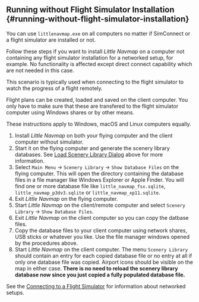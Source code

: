 ## Running without Flight Simulator Installation {#running-without-flight-simulator-installation}

You can use `littlenavmap.exe` on all computers no matter if SimConnect or a flight simulator are installed or not.

Follow these steps if you want to install _Little Navmap_ on a computer not containing any flight simulator installation for a networked setup, for example. No functionality is affected except direct connect capability which are not needed in this case.

This scenario is typically used when connecting to the flight simulator to watch the progress of a flight remotely.

Flight plans can be created, loaded and saved on the client computer. You only have to make sure that these are transfered to the flight simulator computer using Windows shares or by other means.

These instructions apply to Windows, macOS and Linux computers equally.

1.  Install _Little Navmap_ on both your flying computer and the client computer without simulator.
2.  Start it on the flying computer and generate the scenery library databases. See [Load Scenery Library Dialog](SCENERY.md) above for more information.
3.  Select `Main Menu` -&gt; `Scenery Library` -&gt; `Show Database Files` on the flying computer. This will open the directory containing the database files in a file manager like Windows Explorer or Apple Finder. You will find one or more database file like `little_navmap_fsx.sqlite`, `little_navmap_p3dv3.sqlite` or `little_navmap_xp11.sqlite`.
4.  Exit _Little Navmap_ on the flying computer.
5.  Start _Little Navmap_ on the client/remote computer and select `Scenery Library` -&gt; `Show Database Files`.
6.  Exit _Little Navmap_ on the client computer so you can copy the datbase files.
7.  Copy the database files to your client computer using network shares, USB sticks or whatever you like. Use the file manager windows opened by the procedures above.
8.  Start _Little Navmap_ on the client computer. The menu `Scenery Library` should contain an entry for each copied database file or no entry at all if only one database file was copied. Airport icons should be visible on the map in either case. **There is no need to reload the scenery library database now since you just copied a fully populated database file.**

See the [Connecting to a Flight Simulator](CONNECT.md#remote-connection) for information about networked setups.

